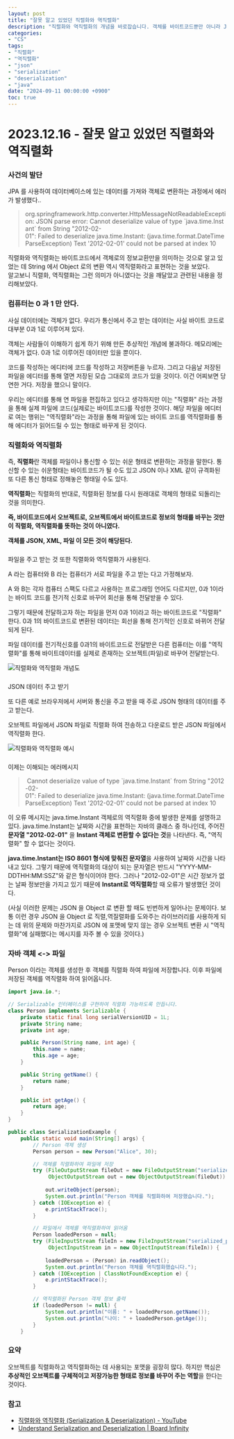 ```yaml
---
layout: post
title: "잘못 알고 있었던 직렬화와 역직렬화"
description: "직렬화와 역직렬화의 개념을 바로잡습니다. 객체를 바이트코드뿐만 아니라 JSON, XML 등 저장하거나 전송할 수 있는 형태로 변환하는 과정과 그 반대 과정을 예시와 함께 설명합니다."
categories:
- "CS"
tags:
- "직렬화"
- "역직렬화"
- "json"
- "serialization"
- "deserialization"
- "java"
date: "2024-09-11 00:00:00 +0900"
toc: true
---
```


# 2023.12.16 - 잘못 알고 있었던 직렬화와 역직렬화

### 사건의 발단
JPA 를 사용하여 데이터베이스에 있는 데이터를 가져와 객체로 변환하는 과정에서 에러가 발생했다..

> org.springframework.http.converter.HttpMessageNotReadableException: JSON parse error: Cannot deserialize value of type \`java.time.Instant\` from String "2012-02-01": Failed to deserialize java.time.Instant: (java.time.format.DateTimeParseException) Text '2012-02-01' could not be parsed at index 10
 
직렬화와 역직렬화는 바이트코드에서 객체로의 정보교환만을 의미하는 것으로 알고 있었는 데 String 에서 Object 로의 변환 역시 역직렬화라고 표현하는 것을 보았다.  
알고보니 직렬화, 역직렬화는 그런 의미가 아니였다는 것을 깨달았고 관련된 내용을 정리해보았다.

### 컴퓨터는 0 과 1 만 안다.

사실 데이터에는 객체가 없다. 우리가 통신에서 주고 받는 데이터는 사실 바이트 코드로 대부분 0과 1로 이루어져 있다.

객체는 사람들이 이해하기 쉽게 하기 위해 만든 추상적인 개념에 불과하다. 메모리에는 객체가 없다. 0과 1로 이루어진 데이터만 있을 뿐이다. 

코드를 작성하는 에디터에 코드를 작성하고 저장버튼을 누르자. 그리고 다음날 저장된 파일을 에디터를 통해 열면 저장된 모습 그대로의 코드가 있을 것이다. 이건 어찌보면 당연한 거다. 저장을 했으니 말이다. 

우리는 에디터를 통해 연 파일을 편집하고 있다고 생각하지만 이는 "직렬화" 라는 과정을 통해 실제 파일에 코드(실제로는 바이트코드)를 작성한 것이다. 해당 파일을 에디터로 여는 행위는 "역직렬화"라는 과정을 통해 파일에 있는 바이트 코드를 역직렬화를 통해 에디터가 읽어드릴 수 있는 형태로 바꾸게 된 것이다.

### 직렬화와 역직렬화

즉, **직렬화**란 객체를 파일이나 통신할 수 있는 쉬운 형태로 변환하는 과정을 말한다. 통신할 수 있는 쉬운형태는 바이트코드가 될 수도 있고 JSON 이나 XML 같이 규격화된 또 다른 통신 형태로 정해놓은 형태일 수도 있다.   
  

**역직렬화**는 직렬화의 반대로, 직렬화된 정보를 다시 원래대로 객체의 형태로 되돌리는 것을 의미한다.

**즉, 바이트코드에서 오브젝트로, 오브젝트에서 바이트코드로 정보의 형태를 바꾸는 것만이 직렬화, 역직렬화를 뜻하는 것이 아니였다.**

**객체를 JSON, XML, 파일 이 모든 것이 해당된다.**

###   
파일을 주고 받는 것 또한 직렬화와 역직렬화가 사용된다.

A 라는 컴퓨터와 B 라는 컴퓨터가 서로 파일을 주고 받는 다고 가정해보자.

A 와 B는 각자 컴퓨터 스팩도 다르고 사용하는 프로그래밍 언어도 다르지만, 0과 1이라는 바이트 코드를 전기적 신호로 바꾸어 회선을 통해 전달받을 수 있다.

그렇기 때문에 전달하고자 하는 파일을 먼저 0과 1이라고 하는 바이트코드로 "직렬화" 한다. 0과 1의 바이트코드로 변환된 데이터는 회선을 통해 전기적인 신호로 바뀌어 전달되게 된다. 

파일 데이터를 전기적신호를 0과1의 바이트코드로 전달받은 다른 컴퓨터는 이를 "역직렬화"를 통해 바이트데이터를 실제로 존재하는 오브젝트(파일)로 바꾸어 전달받는다.

![직렬화와 역직렬화 개념도](/assets/images/se_de_1.png)

###   
JSON 데이터 주고 받기

또 다른 예로 브라우저에서 서버와 통신을 주고 받을 때 주로 JSON 형태의 데이터를 주고 받는다. 

오브젝트 파일에서 JSON 파일로 직렬화 하여 전송하고 다운로드 받은 JSON 파일에서 역직렬화 한다.

![직렬화와 역직렬화 예시](/assets/images/se_de.png)

###   
이제는 이해되는 에러메시지

>  Cannot deserialize value of type \`java.time.Instant\` from String "2012-02-01": Failed to deserialize java.time.Instant: (java.time.format.DateTimeParseException) Text '2012-02-01' could not be parsed at index 10

이 오류 메시지는 java.time.Instant 객체로의 역직렬화 중에 발생한 문제를 설명하고 있다. java.time.Instant는 날짜와 시간을 표현하는 자바의 클래스 중 하나인데, 주어진 **문자열 "2012-02-01"** 을 **Instant 객체로 변환할 수 없다는 것**을 나타낸다. 즉, "역직렬화" 할 수 없다는 것이다. 

**java.time.Instant는 ISO 8601 형식에 맞춰진 문자열**을 사용하여 날짜와 시간을 나타내고 있다. 그렇기 때문에 역직렬화의 대상이 되는 문자열은 반드시 "YYYY-MM-DDTHH:MM:SSZ"와 같은 형식이어야 한다. 그러나 "2012-02-01"은 시간 정보가 없는 날짜 정보만을 가지고 있기 때문에 **Instant로 역직렬화**할 때 오류가 발생했던 것이다.   
  

(사실 이러한 문제는 JSON 을 Object 로 변환 할 때도 빈번하게 일어나는 문제이다. 보통 이런 경우 JSON 을 Object 로 직렬,역질렬화를 도와주는 라이브러리를 사용하게 되는 데 위의 문제와 마찬가지로 JSON 에 포맷에 맞지 않는 경우 오브젝트 변환 시 "역직렬화"에 실패했다는 메시지를 자주 볼 수 있을 것이다.)

### 자바 객체 <-> 파일

Person 이라는 객체를 생성한 후 객체를 직렬화 하여 파일에 저장합니다. 이후 파일에 저장된 객체를 역직렬화 하여 읽어옵니다.

```java
import java.io.*;

// Serializable 인터페이스를 구현하여 직렬화 가능하도록 만듭니다.
class Person implements Serializable {
    private static final long serialVersionUID = 1L;
    private String name;
    private int age;

    public Person(String name, int age) {
        this.name = name;
        this.age = age;
    }

    public String getName() {
        return name;
    }

    public int getAge() {
        return age;
    }
}

public class SerializationExample {
    public static void main(String[] args) {
        // Person 객체 생성
        Person person = new Person("Alice", 30);

        // 객체를 직렬화하여 파일에 저장
        try (FileOutputStream fileOut = new FileOutputStream("serialized_person.ser");
             ObjectOutputStream out = new ObjectOutputStream(fileOut)) {
            
            out.writeObject(person);
            System.out.println("Person 객체를 직렬화하여 저장했습니다.");
        } catch (IOException e) {
            e.printStackTrace();
        }

        // 파일에서 객체를 역직렬화하여 읽어옴
        Person loadedPerson = null;
        try (FileInputStream fileIn = new FileInputStream("serialized_person.ser");
             ObjectInputStream in = new ObjectInputStream(fileIn)) {
            
            loadedPerson = (Person) in.readObject();
            System.out.println("Person 객체를 역직렬화했습니다.");
        } catch (IOException | ClassNotFoundException e) {
            e.printStackTrace();
        }

        // 역직렬화된 Person 객체 정보 출력
        if (loadedPerson != null) {
            System.out.println("이름: " + loadedPerson.getName());
            System.out.println("나이: " + loadedPerson.getAge());
        }
    }
```

### 요약

오브젝트를 직렬화하고 역직렬화하는 데 사용되는 포맷을 굉장히 많다. 하지만 핵심은 **추상적인 오브젝트를 구체적이고 저장가능한 형태로 정보를 바꾸어 주는 역할**을 한다는 것이다.

### 참고

- [직렬화와 역직렬화 (Serialization & Deserialization) - YouTube](https://www.youtube.com/watch?v=qrQZOPZmt0w)
- [Understand Serialization and Deserialization | Board Infinity](https://www.boardinfinity.com/blog/serialization-in-java/)